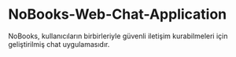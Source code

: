 # NoBooks-Web-Chat-Application
NoBooks, kullanıcıların birbirleriyle güvenli iletişim kurabilmeleri için geliştirilmiş chat uygulamasıdır. 
